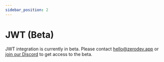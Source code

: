 ```yaml
---
sidebar_position: 2
---
```


# JWT (Beta)

JWT integration is currently in beta.  Please contact hello@zerodev.app or [join our Discord](https://discord.gg/KS9MRaTSjx) to get access to the beta.